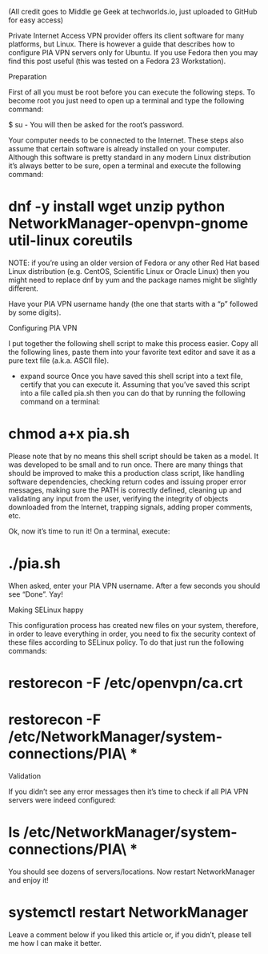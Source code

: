 (All credit goes to Middle ge Geek at techworlds.io, just uploaded to GitHub for easy access)

Private Internet Access VPN provider offers its client software for many platforms, but Linux. There is however a guide that describes how to configure PIA VPN servers only for Ubuntu. If you use Fedora then you may find this post useful (this was tested on a Fedora 23 Workstation).

Preparation

First of all you must be root before you can execute the following steps. To become root you just need to open up a terminal and type the following command:

$ su -
You will then be asked for the root’s password.

Your computer needs to be connected to the Internet. These steps also assume that certain software is already installed on your computer. Although this software is pretty standard in any modern Linux distribution it’s always better to be sure, open a terminal and execute the following command:

# dnf -y install wget unzip python NetworkManager-openvpn-gnome util-linux coreutils
NOTE: if you’re using an older version of Fedora or any other Red Hat based Linux distribution (e.g. CentOS, Scientific Linux or Oracle Linux) then you might need to replace dnf by yum and the package names might be slightly different.

Have your PIA VPN username handy (the one that starts with a “p” followed by some digits).

Configuring PIA VPN

I put together the following shell script to make this process easier. Copy all the following lines, paste them into your favorite text editor and save it as a pure text file (a.k.a. ASCII file).

+ expand source
Once you have saved this shell script into a text file, certify that you can execute it. Assuming that you’ve saved this script into a file called pia.sh then you can do that by running the following command on a terminal:

# chmod a+x pia.sh
Please note that by no means this shell script should be taken as a model. It was developed to be small and to run once. There are many things that should be improved to make this a production class script, like handling software dependencies, checking return codes and issuing proper error messages, making sure the PATH is correctly defined, cleaning up and validating any input from the user, verifying the integrity of objects downloaded from the Internet, trapping signals, adding
proper comments, etc.

Ok, now it’s time to run it! On a terminal, execute:

# ./pia.sh
When asked, enter your PIA VPN username. After a few seconds you should see “Done”. Yay!

Making SELinux happy

This configuration process has created new files on your system, therefore, in order to leave everything in order, you need to fix the security context of these files according to SELinux policy. To do that just run the following commands:

# restorecon -F /etc/openvpn/ca.crt
# restorecon -F /etc/NetworkManager/system-connections/PIA\ *
Validation

If you didn’t see any error messages then it’s time to check if all PIA VPN servers were indeed configured:

# ls /etc/NetworkManager/system-connections/PIA\ *
You should see dozens of servers/locations. Now restart NetworkManager and enjoy it!

# systemctl restart NetworkManager
Leave a comment below if you liked this article or, if you didn’t,  please tell me how I can make it better.
